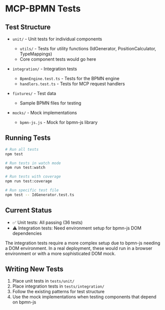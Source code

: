 # MCP-BPMN Tests

## Test Structure

- `unit/` - Unit tests for individual components
  - `utils/` - Tests for utility functions (IdGenerator, PositionCalculator, TypeMappings)
  - Core component tests would go here

- `integration/` - Integration tests
  - `BpmnEngine.test.ts` - Tests for the BPMN engine
  - `handlers.test.ts` - Tests for MCP request handlers

- `fixtures/` - Test data
  - Sample BPMN files for testing

- `mocks/` - Mock implementations
  - `bpmn-js.js` - Mock for bpmn-js library

## Running Tests

```bash
# Run all tests
npm test

# Run tests in watch mode
npm run test:watch

# Run tests with coverage
npm run test:coverage

# Run specific test file
npm test -- IdGenerator.test.ts
```

## Current Status

- ✅ Unit tests: All passing (36 tests)
- ⚠️  Integration tests: Need environment setup for bpmn-js DOM dependencies

The integration tests require a more complex setup due to bpmn-js needing a DOM environment. In a real deployment, these would run in a browser environment or with a more sophisticated DOM mock.

## Writing New Tests

1. Place unit tests in `tests/unit/`
2. Place integration tests in `tests/integration/`
3. Follow the existing patterns for test structure
4. Use the mock implementations when testing components that depend on bpmn-js